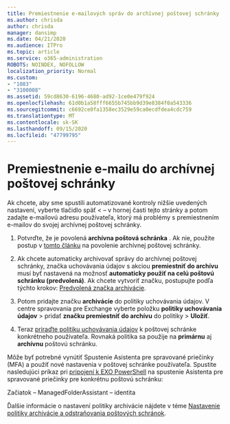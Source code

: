 ```yaml
---
title: Premiestnenie e-mailových správ do archívnej poštovej schránky
ms.author: chrisda
author: chrisda
manager: dansimp
ms.date: 04/21/2020
ms.audience: ITPro
ms.topic: article
ms.service: o365-administration
ROBOTS: NOINDEX, NOFOLLOW
localization_priority: Normal
ms.custom:
- "1083"
- "3100008"
ms.assetid: 59cd8630-6196-4680-ad92-1ce0e479f924
ms.openlocfilehash: 61d0b1a58fff6655b745bb9d39e8384f0a543336
ms.sourcegitcommit: c6692ce0fa1358ec3529e59ca0ecdfdea4cdc759
ms.translationtype: MT
ms.contentlocale: sk-SK
ms.lasthandoff: 09/15/2020
ms.locfileid: "47799795"
---
```

# <a name="move-email-to-the-archive-mailbox"></a>Premiestnenie e-mailu do archívnej poštovej schránky

Ak chcete, aby sme spustili automatizované kontroly nižšie uvedených nastavení, vyberte tlačidlo späť < – v hornej časti tejto stránky a potom zadajte e-mailovú adresu používateľa, ktorý má problémy s premiestnením e-mailov do svojej archívnej poštovej schránky.

1. Potvrďte, že je povolená **archívna poštová schránka** . Ak nie, použite postup v [tomto článku](https://docs.microsoft.com/microsoft-365/compliance/enable-archive-mailboxes) na povolenie archívnej poštovej schránky.

2. Ak chcete automaticky archivovať správy do archívnej poštovej schránky, značka uchovávania údajov s akciou **premiestniť do archívu** musí byť nastavená na možnosť **automaticky použiť na celú poštovú schránku (predvolená)**. Ak chcete vytvoriť značku, postupujte podľa týchto krokov: [Predvolená značka archivácie](https://docs.microsoft.com/microsoft-365/compliance/set-up-an-archive-and-deletion-policy-for-mailboxes#create-a-custom-archive-default-policy-tag).

3. Potom pridajte značku **archivácie** do politiky uchovávania údajov. V centre spravovania pre Exchange vyberte položku **politiky uchovávania údajov** > pridať **značku premiestniť do archívu** do politiky > **Uložiť**.

4. Teraz [priraďte politiku uchovávania údajov](https://docs.microsoft.com/exchange/security-and-compliance/messaging-records-management/apply-retention-policy) k poštovej schránke konkrétneho používateľa. Rovnaká politika sa použije na **primárnu** aj **archívnu** poštovú schránku.

Môže byť potrebné vynútiť Spustenie Asistenta pre spravované priečinky (MFA) a použiť nové nastavenia v poštovej schránke používateľa. Spustite nasledujúci príkaz pri [pripojení k EXO PowerShell](https://docs.microsoft.com/powershell/exchange/exchange-online/connect-to-exchange-online-powershell/connect-to-exchange-online-powershell?view=exchange-ps) na spustenie Asistenta pre spravované priečinky pre konkrétnu poštovú schránku:
  
Začiatok – ManagedFolderAssistant – identita <name of the mailbox>

Ďalšie informácie o nastavení politiky archivácie nájdete v téme [Nastavenie politiky archivácie a odstraňovania poštových schránok](https://docs.microsoft.com/microsoft-365/compliance/set-up-an-archive-and-deletion-policy-for-mailboxes#step-1-enable-archive-mailboxes-for-users).
  
